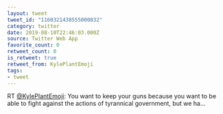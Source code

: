 ```yaml
---
layout: tweet
tweet_id: "1160321438555000832"
category: twitter
date: 2019-08-10T22:46:03.000Z
source: Twitter Web App
favorite_count: 0
retweet_count: 0
is_retweet: true
retweet_from: KylePlantEmoji
tags:
- tweet
---
```


RT [@KylePlantEmoji](https://twitter.com/@KylePlantEmoji): You want to keep your guns because you want to be able to fight against the actions of tyrannical government, but we ha…
